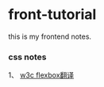 # front-tutorial
this is my frontend notes.

### css notes
1、 [w3c flexbox翻译](https://www.w3.org/html/ig/zh/css-flex-1/#flex-items)
